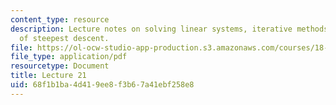 ```yaml
---
content_type: resource
description: Lecture notes on solving linear systems, iterative methods, and the technique
  of steepest descent.
file: https://ol-ocw-studio-app-production.s3.amazonaws.com/courses/18-409-topics-in-theoretical-computer-science-an-algorithmists-toolkit-fall-2009/68f1b1ba4d419ee8f3b67a41ebf258e8_MIT18_409F09_scribe21.pdf
file_type: application/pdf
resourcetype: Document
title: Lecture 21
uid: 68f1b1ba-4d41-9ee8-f3b6-7a41ebf258e8
---
```

